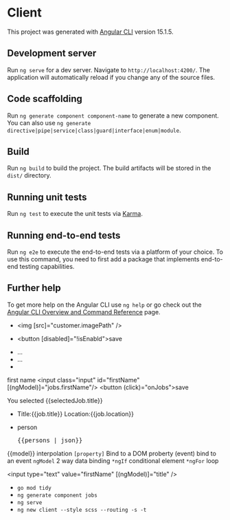 # Client

This project was generated with [Angular CLI](https://github.com/angular/angular-cli) version 15.1.5.

## Development server

Run `ng serve` for a dev server. Navigate to `http://localhost:4200/`. The application will automatically reload if you change any of the source files.

## Code scaffolding

Run `ng generate component component-name` to generate a new component. You can also use `ng generate directive|pipe|service|class|guard|interface|enum|module`.

## Build

Run `ng build` to build the project. The build artifacts will be stored in the `dist/` directory.

## Running unit tests

Run `ng test` to execute the unit tests via [Karma](https://karma-runner.github.io).

## Running end-to-end tests

Run `ng e2e` to execute the end-to-end tests via a platform of your choice. To use this command, you need to first add a package that implements end-to-end testing capabilities.

## Further help

To get more help on the Angular CLI use `ng help` or go check out the [Angular CLI Overview and Command Reference](https://angular.io/cli) page.

- <img [src]="customer.imagePath" />
- <button [disabled]="!isEnabld">save</button>
- <div [style.color]="textColor" [attr.aria-label]="text">...</div>

- <div class="button" [ngClass]="{foo:isActive}, bar: isDisabled" [attr.aria-label]="text">...</div>

- <div class="field">
<label class="label" for="firstName">first name</label>
<input class="input" id="firstName" [(ngModel)]="jobs.firstName"/>
 <button (click)="onJobs">save</button>
 <div *ngIf="selectedJob">
 You selected {{selectedJob.title}}
  <ul *ngFor="let job of jobs">
 <li>Title:{{job.title}} Location:{{job.location}} </li>
 </ul>
</div>
 </div>

 -  person <pre>{{persons | json}}</pre>

 {{model}} interpolation
`[property]` Bind to a DOM proberty
(event) bind to an event
` ngModel ` 2 way data binding
` *ngIf ` conditional element
` *ngFor ` loop


<input type="text" value="firstName" [(ngModel)]="title" />

- ` go mod tidy `
 - ` ng generate component jobs `
 - ` ng serve `
 - ` ng new client --style scss --routing -s -t ` 


